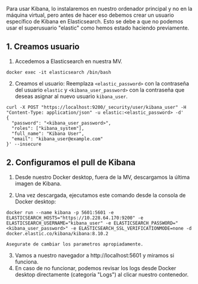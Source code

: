 Para usar Kibana, lo instalaremos en nuestro ordenador principal y no en la máquina virtual, pero antes de hacer eso debemos crear un usuario específico de Kibana en Elasticsearch.
Esto se debe a que no podemos usar el superusuario "elastic" como hemos estado haciendo previamente.

## 1. Creamos usuario

1. Accedemos a Elasticsearch en nuestra MV.
```
docker exec -it elasticsearch /bin/bash
```
2. Creamos el usuario:
Reemplaza `<elastic_password>` con la contraseña del usuario `elastic` y `<kibana_user_password>` con la contraseña que deseas asignar al nuevo usuario `kibana_user`.
```
curl -X POST "https://localhost:9200/_security/user/kibana_user" -H "Content-Type: application/json" -u elastic:<elastic_password> -d'
{
  "password": "<kibana_user_password>",
  "roles": ["kibana_system"],
  "full_name": "Kibana User",
  "email": "kibana_user@example.com"
}' --insecure
```

## 2. Configuramos el pull de Kibana

1. Desde nuestro Docker desktop, fuera de la MV, descargamos la última imagen de Kibana.

2. Una vez descargada, ejecutamos este comando desde la consola de Docker desktop:
```
docker run --name kibana -p 5601:5601 -e ELASTICSEARCH_HOSTS="https://10.228.64.170:9200" -e ELASTICSEARCH_USERNAME="kibana_user" -e ELASTICSEARCH_PASSWORD="<kibana_user_password>" -e ELASTICSEARCH_SSL_VERIFICATIONMODE=none -d docker.elastic.co/kibana/kibana:8.10.2

```
	Asegurate de cambiar los parametros apropiadamente.

3. Vamos a nuestro navegador a http://localhost:5601 y miramos si funciona.
4. En caso de no funcionar, podemos revisar los logs desde Docker desktop directamente (categoría "Logs") al clicar nuestro contenedor.